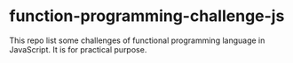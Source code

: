 # function-programming-challenge-js
This repo list some challenges of functional programming language in JavaScript. It is for practical purpose. 

